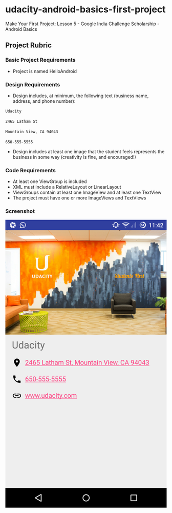 # udacity-android-basics-first-project

Make Your First Project: Lesson 5 - Google India Challenge Scholarship - Android Basics

## Project Rubric

### Basic Project Requirements
* Project is named HelloAndroid


### Design Requirements
* Design includes, at minimum, the following text (business name, address, and phone number):

```
Udacity

2465 Latham St

Mountain View, CA 94043

650-555-5555
```

* Design includes at least one image that the student feels represents the business in some way (creativity is fine, and encouraged!)

### Code Requirements

* At least one ViewGroup is included
* XML must include a RelativeLayout or LinearLayout
* ViewGroups contain at least one ImageView and at least one TextView
* The project must have one or more ImageViews and TextViews

### Screenshot

![Screenshot 1](https://github.com/YaMo97/udacity-android-basics-first-project/blob/master/pics/1.png)

